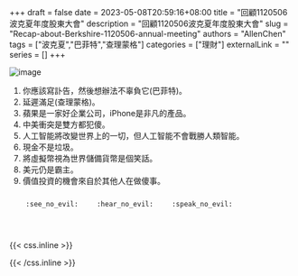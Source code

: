 +++ 
draft = false
date = 2023-05-08T20:59:16+08:00
title = "回顧1120506波克夏年度股東大會"
description = "回顧1120506波克夏年度股東大會"
slug = "Recap-about-Berkshire-1120506-annual-meeting"
authors = "AllenChen"
tags = ["波克夏","巴菲特","查理蒙格"]
categories = ["理財"]
externalLink = ""
series = []
+++

![image](/images/post/A-rabbit-with-big-blue-eyes-participating-shareholders-meeting-with-Monet-style.jpeg)

1. 你應該寫訃告，然後想辦法不辜負它(巴菲特)。
2. 延遲滿足(查理蒙格)。
3. 蘋果是一家好企業公司，iPhone是非凡的產品。
4. 中美衝突是雙方都犯傻。
5. 人工智能將改變世界上的一切，但人工智能不會戰勝人類智能。
6. 現金不是垃圾。
7. 將虛擬幣視為世界儲備貨幣是個笑話。
8. 美元仍是霸主。
9. 價值投資的機會來自於其他人在做傻事。

<p><span class="nowrap"><span class="emojify">🙈</span> <code>:see_no_evil:</code></span>  <span class="nowrap"><span class="emojify">🙉</span> <code>:hear_no_evil:</code></span>  <span class="nowrap"><span class="emojify">🙊</span> <code>:speak_no_evil:</code></span></p>
<br>
    

{{< css.inline >}}
<style>
.emojify {
	font-family: Apple Color Emoji, Segoe UI Emoji, NotoColorEmoji, Segoe UI Symbol, Android Emoji, EmojiSymbols;
	font-size: 2rem;
	vertical-align: middle;
}
@media screen and (max-width:650px) {
  .nowrap {
    display: block;
    margin: 25px 0;
  }
}
</style>
{{< /css.inline >}}
